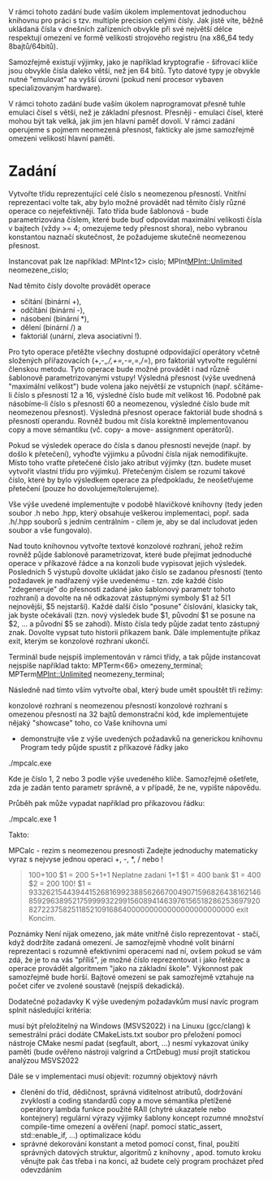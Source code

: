 V rámci tohoto zadání bude vaším úkolem implementovat jednoduchou knihovnu pro
práci s tzv. multiple precision celými čísly. Jak jistě víte, běžně ukládaná 
čísla v dnešních zařízeních obvykle při své největší délce respektují omezení 
ve formě velikosti strojového registru (na x86_64 tedy 8bajtů/64bitů). 

Samozřejmě existují výjimky, jako je například kryptografie - šifrovací klíče 
jsou obvykle čísla daleko větší, než jen 64 bitů. Tyto datové typy je obvykle 
nutné "emulovat" na vyšší úrovni (pokud není procesor vybaven 
specializovaným hardware).

V rámci tohoto zadání bude vaším úkolem naprogramovat přesně tuhle emulaci 
čísel s větší, než je základní přesnost. Přesněji - emulaci čísel, které mohou 
být tak velká, jak jim jen hlavní paměť dovolí. V rámci zadání operujeme 
s pojmem neomezená přesnost, fakticky ale jsme samozřejmě omezeni 
velikostí hlavní paměti.

# Zadání
Vytvořte třídu reprezentující celé číslo s neomezenou přesností. 
Vnitřní reprezentaci volte tak, aby bylo možné provádět nad těmito čísly různé 
operace co nejefektivněji. Tato třída bude šablonová - bude parametrizována 
číslem, které bude buď odpovídat maximální velikosti čísla v bajtech 
(vždy >= 4; omezujeme tedy přesnost shora), nebo vybranou konstantou 
naznačí skutečnost, že požadujeme skutečně neomezenou přesnost.

Instancovat pak lze například:
MPInt<12> cislo;
MPInt<MPInt::Unlimited> neomezene_cislo;

Nad těmito čísly dovolte provádět operace 
 - sčítání (binární +), 
 - odčítání (binární -), 
 - násobení (binární *), 
 - dělení (binární /) a 
 - faktoriál (unární, zleva asociativní !). 

Pro tyto operace přetěžte všechny dostupné odpovídající operátory včetně 
složených přiřazovacích (+,-,*,/,+=,-=,*=,/=), pro faktoriál vytvořte regulérní 
členskou metodu. Tyto operace bude možné provádět i nad různě šablonově 
parametrizovanými vstupy! Výsledná přesnost (výše uvednená "maximální velikost") 
bude volena jako největší ze vstupních (např. sčítáme-li číslo s 
přesností 12 a 16, výsledné číslo bude mít velikost 16. Podobně pak 
násobíme-li číslo s přesností 60 a neomezenou, výsledné číslo bude mít 
neomezenou přesnost). Výsledná přesnost operace faktoriál bude shodná s 
přesností operandu. Rovněž budou mít čísla korektně implementovanou copy a move 
sémantiku (vč. copy- a move- assignment operátorů).

Pokud se výsledek operace do čísla s danou přesností nevejde (např. by došlo k 
přetečení), vyhoďte výjimku a původní čísla nijak nemodifikujte. Místo toho vraťte 
přetečené číslo jako atribut výjimky (tzn. budete muset vytvořit vlastní třídu pro 
výjimku). Přetečeným číslem se rozumí takové číslo, které by bylo výsledkem 
operace za předpokladu, že neošetřujeme přetečení (pouze ho dovolujeme/tolerujeme).

Vše výše uvedené implementujte v podobě hlavičkové knihovny (tedy jeden soubor .h 
nebo .hpp, který obsahuje veškerou implementaci, popř. sada .h/.hpp souborů s 
jedním centrálním - cílem je, aby se dal includovat jeden soubor a vše fungovalo).

Nad touto knihovnou vytvořte textové konzolové rozhraní, jehož režim rovněž půjde 
šablonově parametrizovat, které bude přejímat jednoduché operace v příkazové 
řádce a na konzoli bude vypisovat jejich výsledek. Posledních 5 výstupů dovolte 
ukládat jako číslo se zadanou přesností (tento požadavek je nadřazený výše 
uvedenému - tzn. zde každé číslo "zdegeneruje" do přesnosti zadané jako šablonový 
parametr tohoto rozhraní) a dovolte na ně odkazovat zástupnými symboly $1 až $5 
($1 nejnovější, $5 nejstarší). Každé další číslo "posune" číslování, klasicky 
tak, jak byste očekávali (tzn. nový výsledek bude $1, původní $1 se posune na 
$2, ... a původní $5 se zahodí). Místo čísla tedy půjde zadat tento zástupný znak. 
Dovolte vypsat tuto historii příkazem bank. Dále implementujte příkaz exit, 
kterým se konzolové rozhraní ukončí.

Terminál bude nejspíš implementován v rámci třídy, a tak půjde instancovat 
nejspíše například takto:
MPTerm<66> omezeny_terminal;
MPTerm<MPInt::Unlimited> neomezeny_terminal;

Následně nad tímto vším vytvořte obal, který bude umět spouštět tři režimy:

konzolové rozhraní s neomezenou přesností
konzolové rozhraní s omezenou přesností na 32 bajtů
demonstrační kód, kde implementujete nějaký "showcase" toho, co Vaše knihovna umí 
 - demonstrujte vše z výše uvedených požadavků na generickou knihovnu
Program tedy půjde spustit z příkazové řádky jako

./mpcalc.exe <mode>

Kde <mode> je číslo 1, 2 nebo 3 podle výše uvedeného klíče. Samozřejmě ošetřete, 
zda je zadán tento parametr správně, a v případě, že ne, vypište nápovědu.

Průběh pak může vypadat například pro příkazovou řádku:

./mpcalc.exe 1

Takto:

MPCalc - rezim s neomezenou presnosti
Zadejte jednoduchy matematicky vyraz s nejvyse jednou operaci +, -, *, / nebo !
> 100+100
$1 = 200
> 5+1+1
Neplatne zadani
> $1+$1
$1 = 400
> bank
$1 = 400
$2 = 200
> 100!
$1 = 93326215443944152681699238856266700490715968264381621468592963895217599993229915608941463976156518286253697920827223758251185210916864000000000000000000000000
> exit
Koncim.

Poznámky
Není nijak omezeno, jak máte vnitřně čislo reprezentovat - stačí, když dodržíte 
zadaná omezení. Je samozřejmě vhodné volit binární reprezentaci s rozumně efektivními 
operacemi nad ní, ovšem pokud se vám zdá, že je to na vás "příliš", je možné číslo 
reprezentovat i jako řetězec a operace provádět algoritmem "jako na základní škole". 
Výkonnost pak samozřejmě bude horší. Bajtové omezení se pak samozřejmě vztahuje na 
počet cifer ve zvolené soustavě (nejspíš dekadická).

Dodatečné požadavky
K výše uvedeným požadavkům musí navíc program splnit následující kritéria:

musí být přeložitelný
na Windows (MSVS2022) i na Linuxu (gcc/clang)
k semestrální práci dodáte CMakeLists.txt soubor pro přeložení pomocí nástroje CMake
nesmí padat (segfault, abort, ...)
nesmí vykazovat úniky paměti (bude ověřeno nástroji valgrind a CrtDebug)
musí projít statickou analýzou MSVS2022

Dále se v implementaci musí objevit:
rozumný objektový návrh 
  - členění do tříd, dědičnost, správná viditelnost atributů, dodržování zvyklostí a coding standardů
copy a move sémantika
přetížené operátory
lambda funkce
použité RAII (chytré ukazatele nebo kontejnery)
regulární výrazy
výjimky
šablony
koncept
rozumné množství compile-time omezení a ověření (např. pomocí static_assert, std::enable_if, ...)
optimalizace kódu 
  - správné dekorování konstant a metod pomocí 
  const, final, použití správných datových struktur, algoritmů z knihovny <algorithm>, apod.
tomuto kroku věnujte pak čas třeba i na konci, až budete celý program procházet před odevzdáním
